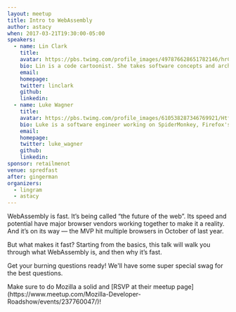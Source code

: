 ```yaml
---
layout: meetup
title: Intro to WebAssembly
author: astacy
when: 2017-03-21T19:30:00-05:00
speakers:
  - name: Lin Clark
    title:
    avatar: https://pbs.twimg.com/profile_images/497876628651782146/hrCHz_ym.jpeg
    bio: Lin is a code cartoonist. She takes software concepts and architectures and turns them into stick figure cartoons. She also works in Mozilla's Emerging Technologies group, where she gets to tinker with new browser technologies like WebAssembly. In previous lives, she worked at npm, was a core contributor to open source projects like Firefox's developer tools, and contributed to HTML data standards.
    email:
    homepage:
    twitter: linclark
    github:
    linkedin:
  - name: Luke Wagner
    title:
    avatar: https://pbs.twimg.com/profile_images/610538287346769921/Htfyxvxg.png
    bio: Luke is a software engineer working on SpiderMonkey, Firefox's JavaScript — and now WebAssembly! — engine.
    email:
    homepage:
    twitter: luke_wagner
    github:
    linkedin:
sponsor: retailmenot
venue: spredfast
after: gingerman
organizers:
  - lingram
  - astacy
---
```


WebAssembly is fast. It’s being called “the future of the web”. Its speed and potential have major browser vendors working together to make it a reality. And it’s on its way — the MVP hit multiple browsers in October of last year.

But what makes it fast? Starting from the basics, this talk will walk you through what WebAssembly is, and then why it’s fast.

Get your burning questions ready! We'll have some super special swag for the best questions.

<p class="ajs-box">
  Make sure to do Mozilla a solid and [RSVP at their meetup page](https://www.meetup.com/Mozilla-Developer-Roadshow/events/237760047/)!
</p>
